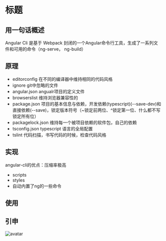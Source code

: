 # 标题

## 用一句话概述
Angular Cli 是基于 Webpack 封闭的一个Angular命令行工具，生成了一系列文件和可用的命令（ng-serve， ng-build）

## 原理
- editorconfig 在不同的编译器中维持相同的代码风格
- ignore git中忽略的文件
- angular.json angualr项目的定义文件
- browserslist 维持浏览器兼容性的
- package.json 项目的基本信息与依赖，开发依赖(typescript)(--save-dev)和直接依赖(--save)，锁定版本符号（~锁定前两位、^锁定第一位、什么都不写锁定所有位）
- packagelock.json 维持每一个被项目依赖的软件包，自己的依赖
- tsconfig.json typescript 语言的全局配置
- tslint 代码扫描，书写代码的时候，检查代码风格
## 实现
angular-cli的优点：压缩率极高
- scripts
- styles
- 自动内置了ng的一些命令
## 使用

## 引申

![avatar](./img/20190805213129.png)